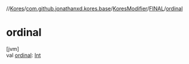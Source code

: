 //[Kores](../../../../index.md)/[com.github.jonathanxd.kores.base](../../index.md)/[KoresModifier](../index.md)/[FINAL](index.md)/[ordinal](ordinal.md)

# ordinal

[jvm]\
val [ordinal](ordinal.md): [Int](https://kotlinlang.org/api/latest/jvm/stdlib/kotlin/-int/index.html)

